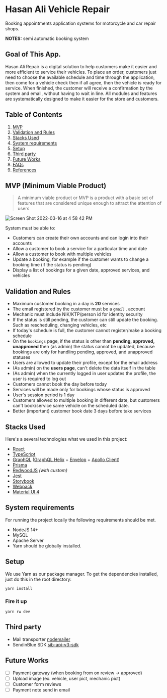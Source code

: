 # Hasan Ali Vehicle Repair

Booking appointments application systems for motorcycle and car repair shops.

**NOTES:** semi automatic booking system

## Goal of This App.
Hasan Ali Repair is a digital solution to help customers make it easier and more efficient to service their vehicles. To place an order, customers just need to choose the available schedule and time through the application, then come for a vehicle check then if all agree, then the vehicle is ready for service. When finished, the customer will receive a confirmation by the system and email, without having to wait in line. All modules and features are systematically designed to make it easier for the store and customers.

## Table of Contents ##
1. [MVP](#mvp-minimum-viable-product)
2. [Validation and Rules](#validation-and-rules)
3. [Stacks Used](#stacks-used)
4. [System requirements](#system-requirements)
5. [Setup](#setup)
6. [Third party](#third-party)
7. [Future Works](#future-works)
8. [FAQs]()
9. [References]()

## MVP (Minimum Viable Product)
> A minimum viable product or MVP is a product with a basic set of features that are considered unique enough to attract the attention of users

![Screen Shot 2022-03-16 at 4 58 42 PM](https://user-images.githubusercontent.com/31182611/158553734-824f1618-8a19-4979-b6a2-d59bc621473a.png)

System must be able to:
- Customers can create their own accounts and can login into their accounts
- Allow a customer to book a service for a particular time and date
- Allow a customer to book with multiple vehicles
- Update a booking, for example if the customer wants to change a booking time (if the status is pending)
- Display a list of bookings for a given date, approved services, and vehicles

## Validation and Rules
- Maximum customer booking in a day is **20** services
- The email registered by the customer must be a `gmail` . account
- Mechanic must include NIK/KTP/person id for identity security
- If the status is still pending, the customer can still update the booking. Such as rescheduling, changing vehicles, etc
- If today's schedule is full, the customer cannot register/make a booking schedule
- On the `bookings` page, if the status is other than **pending, approved, unapproved** then (as admin) the status cannot be updated, because bookings are only for handling pending, approved, and unapproved statuses
- Users are allowed to update their profile, except for the email address
- (As admin) on the **users page**, can't delete the data itself in the table
- (As admin) when the currently logged in user updates the profile, the user is required to log out
- Customers cannot book the day before today
- Services will be made only for bookings whose status is approved
- User's session period is 1 day
- Customers allowed to multiple booking in different date, but customers can't book/service same vehicle on the scheduled date.
- Better (important) customer book date 3 days before take services

## Stacks Used

Here's a several technologies what we used in this project:
- [React](https://reactjs.org/)
- [TypeScript](https://www.typescriptlang.org/)
- [GraphQL](https://graphql.org/) ([GraphQL Helix](https://github.com/contrawork/graphql-helix) + [Envelop](https://www.envelop.dev) + [Apollo Client](https://www.apollographql.com/docs/react))
- [Prisma](https://www.prisma.io/)
- [RedwoodJS](https://redwoodjs.com/) *(with custom)*
- [Jest](https://jestjs.io/)
- [Storybook](https://storybook.js.org/)
- [Webpack](https://webpack.js.org/)
- [Material UI 4](https://v4.mui.com)

## System requirements
For running the project locally the following requirements should be met.
- NodeJS 14+
- MySQL
- Apache Server
- Yarn should be globally installed.

## Setup

We use Yarn as our package manager. To get the dependencies installed, just do this in the root directory:

```terminal
yarn install
```

### Fire it up

```terminal
yarn rw dev
```

## Third party
- Mail transporter [nodemailer](https://www.npmjs.com/package/nodemailer)
- SendinBlue SDK [sib-api-v3-sdk](https://www.npmjs.com/package/sib-api-v3-sdk)

## Future Works

- [ ] Payment gateway (when booking from on review -> approved)
- [ ] Upload image (ex. vehicle, user pict, mechanic pict)
- [ ] Customer form reviews
- [ ] Payment note send in email
